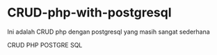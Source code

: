 # CRUD-php-with-postgresql

Ini adalah CRUD php dengan postgresql yang masih sangat sederhana 

CRUD PHP POSTGRE SQL
